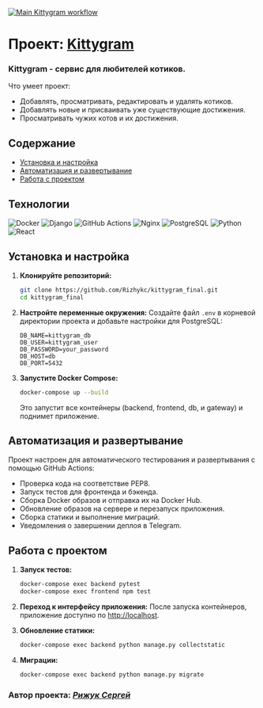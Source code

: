 [![Main Kittygram workflow](https://github.com/Rizhykc/kittygram_final/actions/workflows/main.yml/badge.svg)](https://github.com/Rizhykc/kittygram_final/actions/workflows/main.yml)
# Проект: [Kittygram](https://kittigramhikari.serveblog.net/)
### Kittygram - сервис для любителей котиков.

Что умеет проект:

- Добавлять, просматривать, редактировать и удалять котиков.
- Добавлять новые и присваивать уже существующие достижения.
- Просматривать чужих котов и их достижения.

## Содержание

- [Установка и настройка](#установка-и-настройка)
- [Автоматизация и развертывание](#автоматизация-и-развертывание)
- [Работа с проектом](#работа-с-проектом)

## Технологии
![Docker](https://img.shields.io/badge/Docker-2496ED?logo=docker&logoColor=white)
![Django](https://img.shields.io/badge/Django-3.2-0C4B33?style=flat-square&logo=django&logoColor=white&labelColor=0C4B33)
![GitHub Actions](https://img.shields.io/badge/GitHub_Actions-2088FF?logo=github-actions&logoColor=white)
![Nginx](https://img.shields.io/badge/Nginx-009639?logo=nginx&logoColor=white)
![PostgreSQL](https://img.shields.io/badge/PostgreSQL-336791?logo=postgresql&logoColor=white)
![Python](https://img.shields.io/badge/Python-3.9.13-%23254F72?style=flat-square&logo=python&logoColor=yellow&labelColor=254f72)
![React](https://img.shields.io/badge/React-61DAFB?logo=react&logoColor=black)

## Установка и настройка

1. **Клонируйте репозиторий:**
   ```bash
   git clone https://github.com/Rizhykc/kittygram_final.git
   cd kittygram_final
   ```

2. **Настройте переменные окружения:**
   Создайте файл `.env` в корневой директории проекта и добавьте настройки для PostgreSQL:
   ```env
   DB_NAME=kittygram_db
   DB_USER=kittygram_user
   DB_PASSWORD=your_password
   DB_HOST=db
   DB_PORT=5432
   ```

3. **Запустите Docker Compose:**
   ```bash
   docker-compose up --build
   ```

   Это запустит все контейнеры (backend, frontend, db, и gateway) и поднимет приложение.

## Автоматизация и развертывание

Проект настроен для автоматического тестирования и развертывания с помощью GitHub Actions:
- Проверка кода на соответствие PEP8.
- Запуск тестов для фронтенда и бэкенда.
- Сборка Docker образов и отправка их на Docker Hub.
- Обновление образов на сервере и перезапуск приложения.
- Сборка статики и выполнение миграций.
- Уведомления о завершении деплоя в Telegram.

## Работа с проектом

1. **Запуск тестов:**
   ```bash
   docker-compose exec backend pytest
   docker-compose exec frontend npm test
   ```

2. **Переход к интерфейсу приложения:**
   После запуска контейнеров, приложение доступно по [http://localhost](http://localhost).

3. **Обновление статики:**
   ```bash
   docker-compose exec backend python manage.py collectstatic
   ```

4. **Миграции:**
   ```bash
   docker-compose exec backend python manage.py migrate
   ```

### Автор проекта: [*Рижук Сергей*](https://github.com/Rizhykc)